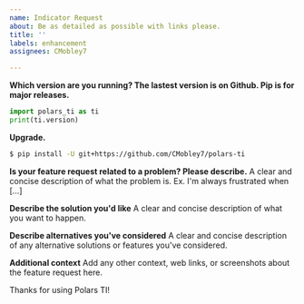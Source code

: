 ```yaml
---
name: Indicator Request
about: Be as detailed as possible with links please.
title: ''
labels: enhancement
assignees: CMobley7

---
```


**Which version are you running? The lastest version is on Github. Pip is for major releases.**
```python
import polars_ti as ti
print(ti.version)
```

**Upgrade.**
```sh
$ pip install -U git+https://github.com/CMobley7/polars-ti
```

**Is your feature request related to a problem? Please describe.**
A clear and concise description of what the problem is. Ex. I'm always frustrated when [...]

**Describe the solution you'd like**
A clear and concise description of what you want to happen.

**Describe alternatives you've considered**
A clear and concise description of any alternative solutions or features you've considered.

**Additional context**
Add any other context, web links, or screenshots about the feature request here.

Thanks for using Polars TI!
